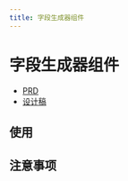 ```yaml
---
title: 字段生成器组件
---
```


# 字段生成器组件

- [PRD](https://xxxx)
- [设计稿](https://www.figma.com/file/8pg6Jj0qHxXsKSE9Z58U5q/OMS%E8%B4%A7%E5%93%81%E4%B8%AD%E5%BF%832.5.2?node-id=0%3A1)

## 使用

## 注意事项
